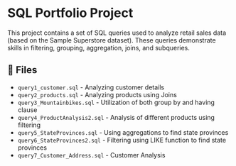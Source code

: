 # SQL Portfolio Project

This project contains a set of SQL queries used to analyze retail sales data (based on the Sample Superstore dataset). These queries demonstrate skills in filtering, grouping, aggregation, joins, and subqueries.

## 📂 Files

- `query1_customer.sql` - Analyzing customer details
- `query2_products.sql` -  Analyzing products using Joins
- `query3_Mountainbikes.sql` - Utilization of both group by and having clause
- `query4_ProductAnalysis2.sql` - Analysis of different products using filtering
- `query5_StateProvinces.sql` - Using aggregations to find state provinces
- `query6_StateProvinces2.sql` - Filtering using LIKE function to find state provinces
- `query7_Customer_Address.sql` - Customer Analysis
  

